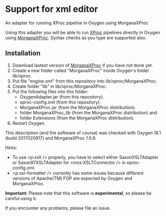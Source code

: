 # Support for xml editor
An adapter for running XProc pipeline in Oxygen using MorganaXProc

Using this adapter you will be able to run [XProc](http://xproc.org/) pipelines directly in Oxygen using [MorganaXProc](http://www.xml-project.com/morganaxproc/). Syntax checks as you type are supported also.

## Installation

1. Download lastest version of [MorganaXProc](http://www.xml-project.com/morganaxproc/) if you have not done yet.
1. Create a new folder called "MorganaXProc" inside Oxygen's folder lib/xproc.
1. Put file "engine.xml" from this repository into lib/xproc/MorganaXProc.
1. Create folder "lib" in lib/xproc/MorganaXProc.
1. Put the following files into this folder:
    * OxygenAdapter.jar (from this repository).
    * xproc-config.xml (from this repository).
    * MorganaXProc.jar (from the MorganaXProc distribution).
    * folder MorganaXProc_lib (from the MorganaXProc distribution) and
    * folder Extensions (from the MorganaXProc distribution).
1. Restart Oxygen.

This description (and the software of course) was checked with Oxygen 18.1 (build 2017020917) and MorganaXProc 1.0.6.

Hints:
* To use <p:xslt /> properly, you have to select either SaxonXSLTAdapter or Saxon97XSLTAdapter for <mox:XSLTConnector /> in xproc-config.xml.
* <p:xsl-formatter /> currently has some issues because different versions of Apache(TM) FOP are expected by Oxygen and MorganaXProc.

**Important:**
Please note that this software is **experimental**, so please be careful using it.

If you encounter any problems, please file an issue.
